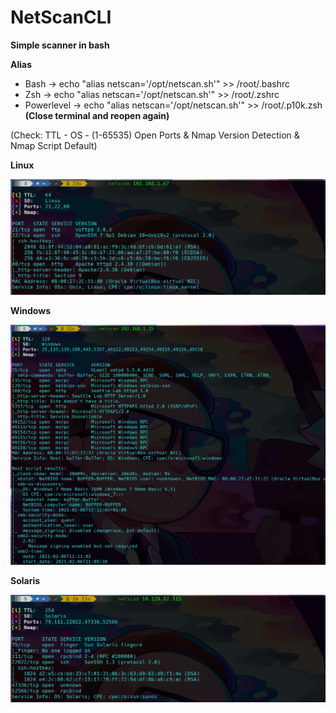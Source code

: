# NetScanCLI

**Simple scanner in bash**

**Alias**

- Bash       -> echo "alias netscan='/opt/netscan.sh'" >> /root/.bashrc
- Zsh        -> echo "alias netscan='/opt/netscan.sh'" >> /root/.zshrc
- Powerlevel -> echo "alias netscan='/opt/netscan.sh'" >> /root/.p10k.zsh
**(Close terminal and reopen again)**

(Check: TTL - OS - (1-65535) Open Ports & Nmap Version Detection & Nmap Script Default)

**Linux**

![](/1.png)

**Windows**

![](/2.png)

**Solaris**

![](/3.png)
